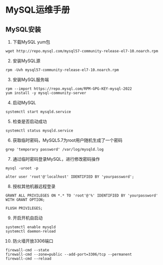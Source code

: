 # MySQL运维手册
## MySQL安装
1. 下载MySQL yum包
```
wget http://repo.mysql.com/mysql57-community-release-el7-10.noarch.rpm
```
2. 安装MySQL源
```
rpm -Uvh mysql57-community-release-el7-10.noarch.rpm
```
3. 安装MySQL服务端
```
rpm --import https://repo.mysql.com/RPM-GPG-KEY-mysql-2022
yum install -y mysql-community-server
```
4. 启动MySQL
```
systemctl start mysqld.service
```
5. 检查是否启动成功
```
systemctl status mysqld.service
```
6. 获取临时密码，MySQL5.7为root用户随机生成了一个密码
```
grep 'temporary password' /var/log/mysqld.log 
```
7. 通过临时密码登录MySQL，进行修改密码操作
```
mysql -uroot -p
```
```
alter user 'root'@'localhost' IDENTIFIED BY 'yourpassword';
```
8. 授权其他机器远程登录
```
GRANT ALL PRIVILEGES ON *.* TO 'root'@'%' IDENTIFIED BY 'yourpassword' WITH GRANT OPTION;
 
FLUSH PRIVILEGES;
```
9. 开启开机自启动
```
systemctl enable mysqld
systemctl daemon-reload
```
10. 防火墙开放3306端口
```
firewall-cmd --state
firewall-cmd --zone=public --add-port=3306/tcp --permanent
firewall-cmd --reload
```
